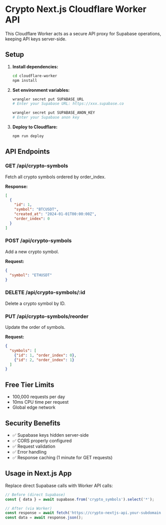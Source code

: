 # Crypto Next.js Cloudflare Worker API

This Cloudflare Worker acts as a secure API proxy for Supabase operations, keeping API keys server-side.

## Setup

1. **Install dependencies:**
   ```bash
   cd cloudflare-worker
   npm install
   ```

2. **Set environment variables:**
   ```bash
   wrangler secret put SUPABASE_URL
   # Enter your Supabase URL: https://xxx.supabase.co

   wrangler secret put SUPABASE_ANON_KEY  
   # Enter your Supabase anon key
   ```

3. **Deploy to Cloudflare:**
   ```bash
   npm run deploy
   ```

## API Endpoints

### GET /api/crypto-symbols
Fetch all crypto symbols ordered by order_index.

**Response:**
```json
[
  {
    "id": 1,
    "symbol": "BTCUSDT", 
    "created_at": "2024-01-01T00:00:00Z",
    "order_index": 0
  }
]
```

### POST /api/crypto-symbols
Add a new crypto symbol.

**Request:**
```json
{
  "symbol": "ETHUSDT"
}
```

### DELETE /api/crypto-symbols/:id
Delete a crypto symbol by ID.

### PUT /api/crypto-symbols/reorder
Update the order of symbols.

**Request:**
```json
{
  "symbols": [
    {"id": 1, "order_index": 0},
    {"id": 2, "order_index": 1}
  ]
}
```

## Free Tier Limits
- 100,000 requests per day
- 10ms CPU time per request
- Global edge network

## Security Benefits
- ✅ Supabase keys hidden server-side
- ✅ CORS properly configured
- ✅ Request validation
- ✅ Error handling
- ✅ Response caching (1 minute for GET requests)

## Usage in Next.js App

Replace direct Supabase calls with Worker API calls:

```typescript
// Before (direct Supabase)
const { data } = await supabase.from('crypto_symbols').select('*');

// After (via Worker)
const response = await fetch('https://crypto-nextjs-api.your-subdomain.workers.dev/api/crypto-symbols');
const data = await response.json();
```